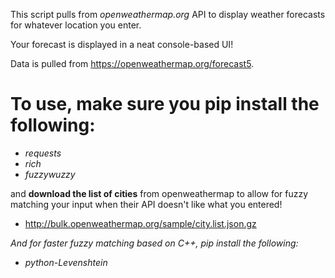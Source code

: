 This script pulls from _openweathermap.org_ API to display weather forecasts for whatever location you enter.

Your forecast is displayed in a neat console-based UI!

Data is pulled from https://openweathermap.org/forecast5.

# To use, make sure you pip install the following:
- _requests_
- _rich_ 
- _fuzzywuzzy_

and **download the list of cities** from openweathermap to allow for fuzzy matching your input when their API doesn't like what you entered!
- http://bulk.openweathermap.org/sample/city.list.json.gz

_And for faster fuzzy matching based on C++, pip install the following:_
- _python-Levenshtein_
